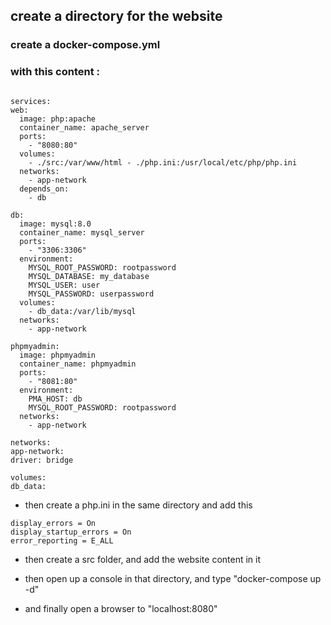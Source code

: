 ## create a directory for the website

### create a docker-compose.yml

### with this content :

```version: '3.8'

services:
web:
  image: php:apache
  container_name: apache_server
  ports:
    - "8080:80"
  volumes:
    - ./src:/var/www/html - ./php.ini:/usr/local/etc/php/php.ini
  networks:
    - app-network
  depends_on:
    - db

db:
  image: mysql:8.0
  container_name: mysql_server
  ports:
    - "3306:3306"
  environment:
    MYSQL_ROOT_PASSWORD: rootpassword
    MYSQL_DATABASE: my_database
    MYSQL_USER: user
    MYSQL_PASSWORD: userpassword
  volumes:
    - db_data:/var/lib/mysql
  networks:
    - app-network

phpmyadmin:
  image: phpmyadmin
  container_name: phpmyadmin
  ports:
    - "8081:80"
  environment:
    PMA_HOST: db
    MYSQL_ROOT_PASSWORD: rootpassword
  networks:
    - app-network

networks:
app-network:
driver: bridge

volumes:
db_data:
```

- then create a php.ini in the same directory and add this

```
display_errors = On
display_startup_errors = On
error_reporting = E_ALL
```

- then create a src folder, and add the website content in it

- then open up a console in that directory, and type "docker-compose up -d"

- and finally open a browser to "localhost:8080"
